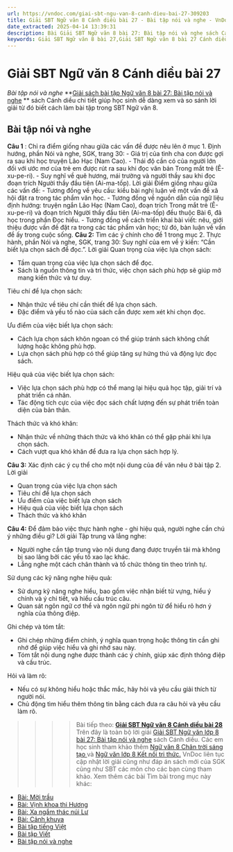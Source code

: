 ```yaml
---
url: https://vndoc.com/giai-sbt-ngu-van-8-canh-dieu-bai-27-309203
title: Giải SBT Ngữ văn 8 Cánh diều bài 27 - Bài tập nói và nghe - VnDoc.com
date_extracted: 2025-04-14 13:39:31
description: Bài Giải SBT Ngữ văn 8 bài 27: Bài tập nói và nghe sách Cánh diều có đáp án chi tiết cho các bạn cùng tham khảo.
keywords: Giải SBT Ngữ văn 8 bài 27,Giải SBT Ngữ văn 8 bài 27 Cánh diều,Giải sách bài tập Ngữ văn CD lớp 8,Ngữ văn lớp 8 Cánh diều,giải bài tập ngữ văn lớp 8,Bài tập nói và nghe,soạn bài ngữ văn 8,ôn tập ngữ văn 8
---
```


# Giải SBT Ngữ văn 8 Cánh diều bài 27
 _Bài tập nói và nghe_
**[Giải sách bài tập Ngữ văn 8 bài 27: Bài tập nói và nghe](<https://vndoc.com/giai-sbt-ngu-van-8-canh-dieu-bai-27-309203>) ** sách Cánh diều chi tiết giúp học sinh dễ dàng xem và so sánh lời giải từ đó biết cách làm bài tập trong SBT Ngữ văn 8.
## Bài tập nói và nghe
**Câu 1** : Chỉ ra điểm giống nhau giữa các vấn đề được nêu lên ở mục 1. Định hướng, phần Nói và nghe, SGK, trang 30:
\- Giá trị của tình cha con được gợi ra sau khi học truyện Lão Hạc \(Nam Cao\).
\- Thái độ cần có của người lớn đối với ước mơ của trẻ em được rút ra sau khi đọc văn bản Trong mắt trẻ \(Ê-xu-pe-ri\).
\- Suy nghĩ về quê hương, mái trường và người thầy sau khi đọc đoạn trích Người thầy đầu tiên \(Ai-ma-tốp\).
Lời giải
Điểm giống nhau giữa các vấn đề:
\- Tương đồng về yêu cầu: kiểu bài nghị luận về một vấn đề xã hội đặt ra trong tác phẩm văn học.
\- Tương đồng về nguồn dẫn của ngữ liệu định hướng: truyện ngắn Lão Hạc \(Nam Cao\), đoạn trích Trong mắt trẻ \(Ê-xu-pe-ri\) và đoạn trích Người thầy đầu tiên \(Ai-ma-tốp\) đều thuộc Bài 6, đã học trong phần Đọc hiểu.
\- Tương đồng về cách triển khai bài viết: nêu, giới thiệu được vấn đề đặt ra trong các tác phẩm văn học; từ đó, bàn luận về vấn đề ấy trong cuộc sống.
**Câu 2:** Tìm các ý chính cho đề 1 trong mục 2. Thực hành, phần Nói và nghe, SGK, trang 30: Suy nghĩ của em về ý kiến: “Cần biết lựa chọn sách để đọc.”.
Lời giải
Quan trọng của việc lựa chọn sách:
  * Tầm quan trọng của việc lựa chọn sách để đọc.
  * Sách là nguồn thông tin và tri thức, việc chọn sách phù hợp sẽ giúp mở mang kiến thức và tư duy.

Tiêu chí để lựa chọn sách:
  * Nhận thức về tiêu chí cần thiết để lựa chọn sách.
  * Đặc điểm và yếu tố nào của sách cần được xem xét khi chọn đọc.

Ưu điểm của việc biết lựa chọn sách:
  * Cách lựa chọn sách khôn ngoan có thể giúp tránh sách không chất lượng hoặc không phù hợp.
  * Lựa chọn sách phù hợp có thể giúp tăng sự hứng thú và động lực đọc sách.

Hiệu quả của việc biết lựa chọn sách:
  * Việc lựa chọn sách phù hợp có thể mang lại hiệu quả học tập, giải trí và phát triển cá nhân.
  * Tác động tích cực của việc đọc sách chất lượng đến sự phát triển toàn diện của bản thân.

Thách thức và khó khăn:
  * Nhận thức về những thách thức và khó khăn có thể gặp phải khi lựa chọn sách.
  * Cách vượt qua khó khăn để đưa ra lựa chọn sách hợp lý.

**Câu 3:** Xác định các ý cụ thể cho một nội dung của đề văn nêu ở bài tập 2.
Lời giải
  * Quan trọng của việc lựa chọn sách
  * Tiêu chí để lựa chọn  sách
  * Ưu điểm của việc biết lựa chọn sách
  * Hiệu quả của việc biết lựa chọn sách
  * Thách thức và khó khăn

**Câu 4:** Để đảm bảo việc thực hành nghe - ghi hiệu quả, người nghe cần chú ý những điều gì?
Lời giải
Tập trung và lắng nghe:
  * Người nghe cần tập trung vào nội dung đang được truyền tải mà không bị sao lãng bởi các yếu tố xao lạc khác.
  * Lắng nghe một cách chân thành và tổ chức thông tin theo trình tự.

Sử dụng các kỹ năng nghe hiệu quả:
  * Sử dụng kỹ năng nghe hiểu, bao gồm việc nhận biết từ vựng, hiểu ý chính và ý chi tiết, và hiểu cấu trúc câu.
  * Quan sát ngôn ngữ cơ thể và ngôn ngữ phi ngôn từ để hiểu rõ hơn ý nghĩa của thông điệp.

Ghi chép và tóm tắt:
  * Ghi chép những điểm chính, ý nghĩa quan trọng hoặc thông tin cần ghi nhớ để giúp việc hiểu và ghi nhớ sau này.
  * Tóm tắt nội dung nghe được thành các ý chính, giúp xác định thông điệp và cấu trúc.

Hỏi và làm rõ:
  * Nếu có sự không hiểu hoặc thắc mắc, hãy hỏi và yêu cầu giải thích từ người nói.
  * Chủ động tìm hiểu thêm thông tin bằng cách đưa ra câu hỏi và yêu cầu làm rõ.

>>>> Bài tiếp theo: **[Giải SBT Ngữ văn 8 Cánh diều bài 28](<https://vndoc.com/giai-sbt-ngu-van-8-canh-dieu-bai-28-309205>)**
Trên đây là toàn bộ lời giải [Giải SBT Ngữ văn lớp 8 bài 27: Bài tập nói và nghe](<https://vndoc.com/giai-sbt-ngu-van-8-canh-dieu-bai-27-309203>) sách Cánh diều. Các em học sinh tham khảo thêm [Ngữ văn 8 Chân trời sáng tạo ](<https://vndoc.com/ngu-van-8-chan-troi-sang-tao>)và [Ngữ văn lớp 8 Kết nối tri thức.](<https://vndoc.com/ngu-van-8-ket-noi-tri-thuc>) VnDoc liên tục cập nhật lời giải cũng như đáp án sách mới của SGK cũng như SBT các môn cho các bạn cùng tham khảo.
Xem thêm các bài Tìm bài trong mục này khác:
  * [Bài: Mời trầu](</giai-sbt-ngu-van-8-canh-dieu-bai-28-309205>)
  * [Bài: Vịnh khoa thi Hương](</giai-sbt-ngu-van-8-canh-dieu-bai-29-309214>)
  * [Bài: Xa ngắm thác núi Lư](</giai-sbt-ngu-van-8-canh-dieu-bai-30-309215>)
  * [Bài: Cảnh khuya](</giai-sbt-ngu-van-8-canh-dieu-bai-31-309217>)
  * [Bài tập tiếng Việt](</giai-sbt-ngu-van-8-canh-dieu-bai-32-309218>)
  * [Bài tập Viết](</giai-sbt-ngu-van-8-canh-dieu-bai-33-309223>)
  * [Bài tập nói và nghe](</giai-sbt-ngu-van-8-canh-dieu-bai-34-309227>)

